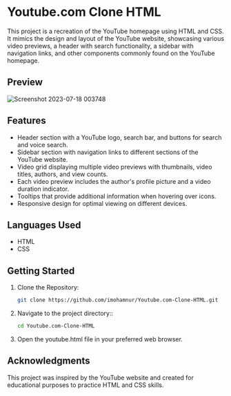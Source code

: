 # Youtube.com Clone HTML

This project is a recreation of the YouTube homepage using HTML and CSS. It mimics the design and layout of the YouTube website, showcasing various video previews, a header with search functionality, a sidebar with navigation links, and other components commonly found on the YouTube homepage.

## Preview

![Screenshot 2023-07-18 003748](https://github.com/imohamnur/Youtube.com-Clone-HTML/assets/135744887/0341474f-6cf9-45a3-9a34-0f0d3ff992d6)

## Features

- Header section with a YouTube logo, search bar, and buttons for search and voice search.
- Sidebar section with navigation links to different sections of the YouTube website.
- Video grid displaying multiple video previews with thumbnails, video titles, authors, and view counts.
- Each video preview includes the author's profile picture and a video duration indicator.
- Tooltips that provide additional information when hovering over icons.
- Responsive design for optimal viewing on different devices.

## Languages Used

- HTML
- CSS

## Getting Started

1. Clone the Repository:
   ```bash
   git clone https://github.com/imohamnur/Youtube.com-Clone-HTML.git

2. Navigate to the project directory::
   ```bash
   cd Youtube.com-Clone-HTML

3. Open the youtube.html file in your preferred web browser.

## Acknowledgments

This project was inspired by the YouTube website and created for educational purposes to practice HTML and CSS skills.
